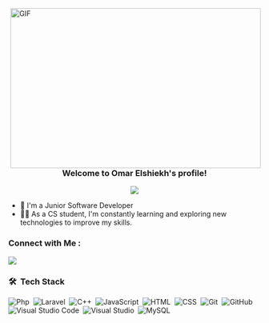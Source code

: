 
<img align="right" alt="GIF" src="https://github.com/abhisheknaiidu/abhisheknaiidu/blob/master/code.gif?raw=true" width="500" height="320" />
<h3 align="center">
  Welcome to Omar Elshiekh's profile!
</h3>

<!-- Typing SVG by DenverCoder1 - https://github.com/DenverCoder1/readme-typing-svg -->
<p align="center">
  <a href="https://github.com/DenverCoder1/readme-typing-svg"><img src="https://readme-typing-svg.herokuapp.com/?lines=Back-end%20web%20developer;Always%20learn;Always%20search&font=Fira%20Code&center=true&width=440&height=45&color=1F51FF&vCenter=true&size=22"></a>
</p> 

- 🏢 I'm a Junior Software Developer
- 👨‍💻 As a CS student, I'm constantly learning and exploring new technologies to improve my skills.


### Connect with Me :

<a href="https://linkedin.com/in/omarelshiekh" target="_blank"><img src="https://img.shields.io/badge/-Omar%20Elshiekh-0077B5?style=for-the-badge&logo=Linkedin&logoColor=white"/></a>
### 🛠 &nbsp;Tech Stack
![Php](https://img.shields.io/badge/-Php-05122A?style=flat&logo=Php)&nbsp;
![Laravel](https://img.shields.io/badge/-Laravel-05122A?style=flat&logo=Laravel)&nbsp;
![C++](https://img.shields.io/badge/-C++-05122A?style=flat&logo=C++)&nbsp;
![JavaScript](https://img.shields.io/badge/-JavaScript-05122A?style=flat&logo=javascript)&nbsp;
![HTML](https://img.shields.io/badge/-HTML-05122A?style=flat&logo=HTML5)&nbsp;
![CSS](https://img.shields.io/badge/-CSS-05122A?style=flat&logo=CSS3&logoColor=1572B6)&nbsp;
![Git](https://img.shields.io/badge/-Git-05122A?style=flat&logo=git)&nbsp;
![GitHub](https://img.shields.io/badge/-GitHub-05122A?style=flat&logo=github)&nbsp;
![Visual Studio Code](https://img.shields.io/badge/-Visual%20Studio%20Code-05122A?style=flat&logo=visual-studio-code&logoColor=007ACC)&nbsp;
![Visual Studio](https://img.shields.io/badge/-Visual%20Studio-05122A?style=flat&logo=visual-studio&logoColor=007ACC)&nbsp;
![MySQL](https://shields.io/badge/MySQL-05122A?logo=mysql&style=flat&logoColor=blue)&nbsp;

